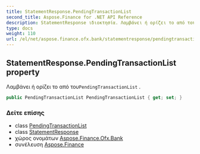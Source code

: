 ```yaml
---
title: StatementResponse.PendingTransactionList
second_title: Aspose.Finance for .NET API Reference
description: StatementResponse ιδιοκτησία. Λαμβάνει ή ορίζει το από τουPendingTransactionList .
type: docs
weight: 110
url: /el/net/aspose.finance.ofx.bank/statementresponse/pendingtransactionlist/
---
```

## StatementResponse.PendingTransactionList property

Λαμβάνει ή ορίζει το από του`PendingTransactionList` .

```csharp
public PendingTransactionList PendingTransactionList { get; set; }
```

### Δείτε επίσης

* class [PendingTransactionList](../../../aspose.finance.ofx/pendingtransactionlist/)
* class [StatementResponse](../)
* χώρος ονομάτων [Aspose.Finance.Ofx.Bank](../../statementresponse/)
* συνέλευση [Aspose.Finance](../../../)


